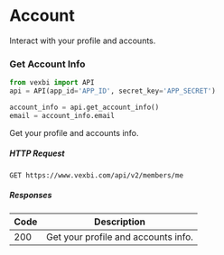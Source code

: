 # Account

Interact with your profile and accounts.

### Get Account Info

```python
from vexbi import API
api = API(app_id='APP_ID', secret_key='APP_SECRET')

account_info = api.get_account_info()
email = account_info.email
```

Get your profile and accounts info.

##### HTTP Request
`GET https://www.vexbi.com/api/v2/members/me`

##### Responses

| Code | Description |
| ---- | ----------- |
| 200 | Get your profile and accounts info. |

